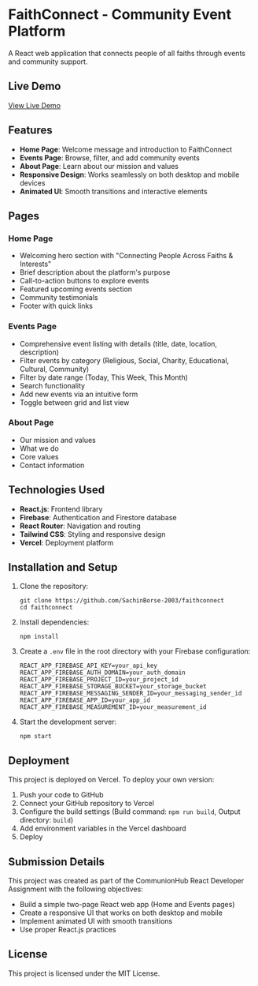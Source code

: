 # FaithConnect - Community Event Platform

A React web application that connects people of all faiths through events and community support.

## Live Demo

[View Live Demo](https://faithconnect-snowy.vercel.app/)

## Features

- **Home Page**: Welcome message and introduction to FaithConnect
- **Events Page**: Browse, filter, and add community events
- **About Page**: Learn about our mission and values
- **Responsive Design**: Works seamlessly on both desktop and mobile devices
- **Animated UI**: Smooth transitions and interactive elements

## Pages

### Home Page
- Welcoming hero section with "Connecting People Across Faiths & Interests"
- Brief description about the platform's purpose
- Call-to-action buttons to explore events
- Featured upcoming events section
- Community testimonials
- Footer with quick links

### Events Page
- Comprehensive event listing with details (title, date, location, description)
- Filter events by category (Religious, Social, Charity, Educational, Cultural, Community)
- Filter by date range (Today, This Week, This Month)
- Search functionality
- Add new events via an intuitive form
- Toggle between grid and list view

### About Page
- Our mission and values
- What we do
- Core values
- Contact information

## Technologies Used

- **React.js**: Frontend library
- **Firebase**: Authentication and Firestore database
- **React Router**: Navigation and routing
- **Tailwind CSS**: Styling and responsive design
- **Vercel**: Deployment platform

## Installation and Setup

1. Clone the repository:
   ```
   git clone https://github.com/SachinBorse-2003/faithconnect
   cd faithconnect
   ```

2. Install dependencies:
   ```
   npm install
   ```

3. Create a `.env` file in the root directory with your Firebase configuration:
   ```
   REACT_APP_FIREBASE_API_KEY=your_api_key
   REACT_APP_FIREBASE_AUTH_DOMAIN=your_auth_domain
   REACT_APP_FIREBASE_PROJECT_ID=your_project_id
   REACT_APP_FIREBASE_STORAGE_BUCKET=your_storage_bucket
   REACT_APP_FIREBASE_MESSAGING_SENDER_ID=your_messaging_sender_id
   REACT_APP_FIREBASE_APP_ID=your_app_id
   REACT_APP_FIREBASE_MEASUREMENT_ID=your_measurement_id
   ```

4. Start the development server:
   ```
   npm start
   ```

## Deployment

This project is deployed on Vercel. To deploy your own version:

1. Push your code to GitHub
2. Connect your GitHub repository to Vercel
3. Configure the build settings (Build command: `npm run build`, Output directory: `build`)
4. Add environment variables in the Vercel dashboard
5. Deploy


## Submission Details

This project was created as part of the CommunionHub React Developer Assignment with the following objectives:
- Build a simple two-page React web app (Home and Events pages)
- Create a responsive UI that works on both desktop and mobile
- Implement animated UI with smooth transitions
- Use proper React.js practices

## License

This project is licensed under the MIT License.
